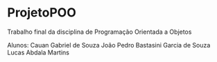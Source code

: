 # ProjetoPOO
Trabalho final da disciplina de Programação Orientada a Objetos

Alunos:
Cauan Gabriel de Souza
João Pedro Bastasini Garcia de Souza
Lucas Abdala Martins

